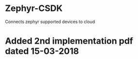 # Zephyr-CSDK
Connects zephyr supported devices to cloud 
# Added 2nd implementation pdf dated 15-03-2018 
